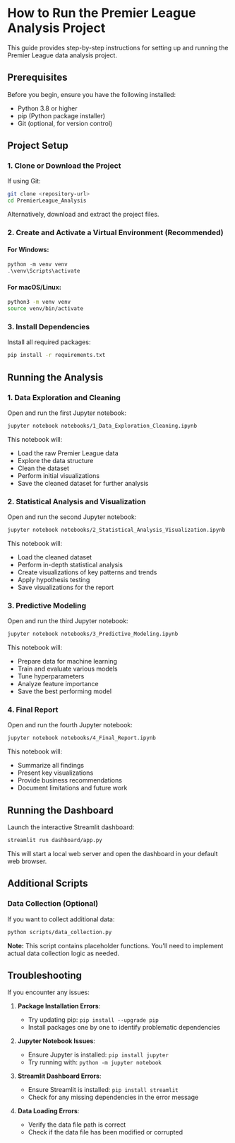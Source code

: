 # How to Run the Premier League Analysis Project

This guide provides step-by-step instructions for setting up and running the Premier League data analysis project.

## Prerequisites

Before you begin, ensure you have the following installed:
- Python 3.8 or higher
- pip (Python package installer)
- Git (optional, for version control)

## Project Setup

### 1. Clone or Download the Project

If using Git:
```bash
git clone <repository-url>
cd PremierLeague_Analysis
```

Alternatively, download and extract the project files.

### 2. Create and Activate a Virtual Environment (Recommended)

#### For Windows:
```powershell
python -m venv venv
.\venv\Scripts\activate
```

#### For macOS/Linux:
```bash
python3 -m venv venv
source venv/bin/activate
```

### 3. Install Dependencies

Install all required packages:
```bash
pip install -r requirements.txt
```

## Running the Analysis

### 1. Data Exploration and Cleaning

Open and run the first Jupyter notebook:
```bash
jupyter notebook notebooks/1_Data_Exploration_Cleaning.ipynb
```

This notebook will:
- Load the raw Premier League data
- Explore the data structure
- Clean the dataset
- Perform initial visualizations
- Save the cleaned dataset for further analysis

### 2. Statistical Analysis and Visualization

Open and run the second Jupyter notebook:
```bash
jupyter notebook notebooks/2_Statistical_Analysis_Visualization.ipynb
```

This notebook will:
- Load the cleaned dataset
- Perform in-depth statistical analysis
- Create visualizations of key patterns and trends
- Apply hypothesis testing
- Save visualizations for the report

### 3. Predictive Modeling

Open and run the third Jupyter notebook:
```bash
jupyter notebook notebooks/3_Predictive_Modeling.ipynb
```

This notebook will:
- Prepare data for machine learning
- Train and evaluate various models
- Tune hyperparameters
- Analyze feature importance
- Save the best performing model

### 4. Final Report

Open and run the fourth Jupyter notebook:
```bash
jupyter notebook notebooks/4_Final_Report.ipynb
```

This notebook will:
- Summarize all findings
- Present key visualizations
- Provide business recommendations
- Document limitations and future work

## Running the Dashboard

Launch the interactive Streamlit dashboard:
```bash
streamlit run dashboard/app.py
```

This will start a local web server and open the dashboard in your default web browser.

## Additional Scripts

### Data Collection (Optional)

If you want to collect additional data:
```bash
python scripts/data_collection.py
```

**Note:** This script contains placeholder functions. You'll need to implement actual data collection logic as needed.

## Troubleshooting

If you encounter any issues:

1. **Package Installation Errors**:
   - Try updating pip: `pip install --upgrade pip`
   - Install packages one by one to identify problematic dependencies

2. **Jupyter Notebook Issues**:
   - Ensure Jupyter is installed: `pip install jupyter`
   - Try running with: `python -m jupyter notebook`

3. **Streamlit Dashboard Errors**:
   - Ensure Streamlit is installed: `pip install streamlit`
   - Check for any missing dependencies in the error message

4. **Data Loading Errors**:
   - Verify the data file path is correct
   - Check if the data file has been modified or corrupted

